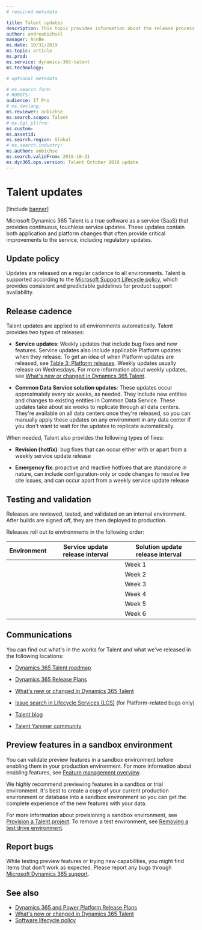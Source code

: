 ```yaml
---
# required metadata

title: Talent updates
description: This topic provides information about the release process and cadence for Microsoft Dynamics 365 Talent.
author: andreabichsel
manager: AnnBe
ms.date: 10/31/2019
ms.topic: article
ms.prod: 
ms.service: dynamics-365-talent
ms.technology: 

# optional metadata

# ms.search.form: 
# ROBOTS: 
audience: IT Pro
# ms.devlang: 
ms.reviewer: anbichse
ms.search.scope: Talent
# ms.tgt_pltfrm: 
ms.custom: 
ms.assetid: 
ms.search.region: Global
# ms.search.industry: 
ms.author: anbichse
ms.search.validFrom: 2019-10-31
ms.dyn365.ops.version: Talent October 2019 update
---
```


# Talent updates

[!include [banner](includes/banner.md)]

Microsoft Dynamics 365 Talent is a true software as a service (SaaS) that provides continuous, touchless service updates. These updates contain both application and platform changes that often provide critical improvements to the service, including regulatory updates.

## Update policy

Updates are released on a regular cadence to all environments. Talent is supported according to the [Microsoft Support Lifecycle policy](https://support.microsoft.com/en-us/hub/4095338/microsoft-lifecycle-policy), which provides consistent and predictable guidelines for product support availability.

## Release cadence

Talent updates are applied to all environments automatically. Talent provides two types of releases:

- **Service updates**: Weekly updates that include bug fixes and new features. Service updates also include applicable Platform updates when they release. To get an idea of when Platform updates are released, see [Table 3: Platform releases](https://docs.microsoft.com/dynamics365/fin-ops-core/dev-itpro/migration-upgrade/versions-update-policy#table-3-platform-releases). Weekly updates usually release on Wednesdays. For more information about weekly updates, see [What's new or changed in Dynamics 365 Talent](https://docs.microsoft.com/dynamics365/talent/whats-new).

- **Common Data Service solution updates**: These updates occur approximately every six weeks, as needed. They include new entities and changes to existing entities in Common Data Service. These updates take about six weeks to replicate through all data centers. They're available on all data centers once they're released, so you can manually apply these updates on any environment in any data center if you don't want to wait for the updates to replicate automatically.

When needed, Talent also provides the following types of fixes:

- **Revision (hotfix)**: bug fixes that can occur either with or apart from a weekly service update release

- **Emergency fix**: proactive and reactive hotfixes that are standalone in nature, can include configuration-only or code changes to resolve live site issues, and can occur apart from a weekly service update release

## Testing and validation

Releases are reviewed, tested, and validated on an internal environment. After builds are signed off, they are then deployed to production.

Releases roll out to environments in the following order:

| Environment | Service update release interval | Solution update release interval |
| --- | --- | --- |
|   |    | Week 1 |
|   |    | Week 2 |  
|   |    | Week 3 |
|   |    | Week 4 |
|   |    | Week 5 |
|   |    | Week 6 |

## Communications

You can find out what's in the works for Talent and what we've released in the following locations:

- [Dynamics 365 Talent roadmap](https://dynamics.microsoft.com/en-us/roadmap/talent/)

- [Dynamics 365 Release Plans](https://docs.microsoft.com/dynamics365/release-plans/)

- [What's new or changed in Dynamics 365 Talent](https://docs.microsoft.com/dynamics365/talent/whats-new)

- [Issue search in Lifecycle Services (LCS)](https://docs.microsoft.com/dynamics365/fin-ops-core/dev-itpro/lifecycle-services/issue-search-lcs) (for Platform-related bugs only)

- [Talent blog](https://community.dynamics.com/365/talent/b/dynamics365fortalent)

- [Talent Yammer community](https://www.yammer.com/dynamicsaxfeedbackprograms/#/threads/inGroup?type=in_group&feedId=10542230)

## Preview features in a sandbox environment

You can validate preview features in a sandbox environment before enabling them in your production environment. For more information about enabling features, see [Feature management overview](https://docs.microsoft.com/dynamics365/fin-ops-core/fin-ops/get-started/feature-management/feature-management-overview).

We highly recommend previewing features in a sandbox or trial environment. It's best to create a copy of your current production environment or database into a sandbox environment so you can get the complete experience of the new features with your data.

For more information about provisioning a sandbox environment, see [Provision a Talent project](provisioning-talent.md#provision-a-talent-project). To remove a test environment, see [Removing a test drive environment](remove-talent-environment.md#removing-a-test-drive-environment). 

## Report bugs

While testing preview features or trying new capabilities, you might find items that don't work as expected. Please report any bugs through [Microsoft Dynamics 365 support](https://dynamics.microsoft.com/support/).

## See also

- [Dynamics 365 and Power Platform Release Plans](https://docs.microsoft.com/dynamics365/release-plans)
- [What's new or changed in Dynamics 365 Talent](https://docs.microsoft.com/dynamics365/talent/whats-new)
- [Software lifecycle policy](https://docs.microsoft.com/dynamics365/fin-ops-core/dev-itpro/migration-upgrade/versions-update-policy)
